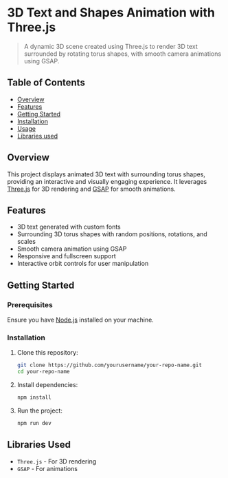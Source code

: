# 3D Text and Shapes Animation with Three.js

> A dynamic 3D scene created using Three.js to render 3D text surrounded by rotating torus shapes, with smooth camera animations using GSAP.

## Table of Contents

- [Overview](#overview)
- [Features](#features)
- [Getting Started](#getting-started)
- [Installation](#installation)
- [Usage](#usage)
- [Libraries used](#libraries-used)

## Overview

This project displays animated 3D text with surrounding torus shapes, providing an interactive and visually engaging experience. It leverages [Three.js](https://threejs.org/) for 3D rendering and [GSAP](https://greensock.com/gsap/) for smooth animations.

## Features

- 3D text generated with custom fonts
- Surrounding 3D torus shapes with random positions, rotations, and scales
- Smooth camera animation using GSAP
- Responsive and fullscreen support
- Interactive orbit controls for user manipulation

## Getting Started

### Prerequisites

Ensure you have [Node.js](https://nodejs.org/) installed on your machine.

### Installation

1. Clone this repository:

   ```bash
   git clone https://github.com/yourusername/your-repo-name.git
   cd your-repo-name
   ```

2. Install dependencies:

   ```bash
   npm install
   ```

3. Run the project:

   ```bash
   npm run dev
   ```

## Libraries Used

- `Three.js` - For 3D rendering
- `GSAP` - For animations
